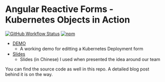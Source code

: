 # Angular Reactive Forms - Kubernetes Objects in Action

[![GitHub Workflow Status](https://img.shields.io/github/workflow/status/alauda/k8s-form-in-action/Publish%20package)](https://github.com/alauda/k8s-form-in-action/actions?query=workflow%3A%22Publish+package%22)
[![npm](https://img.shields.io/npm/v/ng-resource-form-util)](https://www.npmjs.com/package/ng-resource-form-util)

- [DEMO](https://alauda.github.io/k8s-form-in-action/demo/)
  - A working demo for editting a Kubernetes Deployment form
- [Slides](https://alauda.github.io/k8s-form-in-action/)
  - Slides (in Chinese) I used when presented the idea around our team

You can find the source code as well in this repo. A detailed blog post behind it is on the way.

